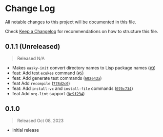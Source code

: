 # Change Log

All notable changes to this project will be documented in this file.

Check [Keep a Changelog](http://keepachangelog.com/) for recommendations on how to structure this file.

## 0.1.1 (Unreleased)
> Released N/A

* Makes `easky-init` convert directory names to Lisp package names ([`#3`](../../pull/3))
* feat: Add test `ecukes` command ([`#5`](../../pull/5))
* feat: Add generate test commands ([`602e43a`](../../commit/602e43a558e95823ac0b3e84f48db7c987da132a))
* feat Add `recompile` ([`778d2c0`](../../commit/778d2c0ac495ec8336e068e992614b63e4e70556))
* feat: Add `install-vc` and `install-file` commands ([`070c734`](../../commit/070c734bdc5fafdf0de060f9584b1a037681eac2))
* feat Add `org-lint` support ([`8c9f234`](../../commit/8c9f23446e3e728fc9fb12e3cc02b9b67c1e837d))

## 0.1.0
> Released Oct 08, 2023

* Initial release
